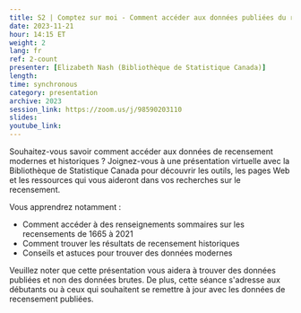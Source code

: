 ```yaml
---
title: S2 | Comptez sur moi - Comment accéder aux données publiées du recensement
date: 2023-11-21
hour: 14:15 ET
weight: 2
lang: fr
ref: 2-count
presenter: [Elizabeth Nash (Bibliothèque de Statistique Canada)]
length:
time: synchronous
category: presentation
archive: 2023
session_link: https://zoom.us/j/98590203110
slides:
youtube_link:
---
```

Souhaitez-vous savoir comment accéder aux données de recensement modernes et historiques ? Joignez-vous à une présentation virtuelle avec la Bibliothèque de Statistique Canada pour découvrir les outils, les pages Web et les ressources qui vous aideront dans vos recherches sur le recensement. <!--more-->

Vous apprendrez notamment :
 - Comment accéder à des renseignements sommaires sur les recensements de 1665 à 2021
 - Comment trouver les résultats de recensement historiques
 - Conseils et astuces pour trouver des données modernes

Veuillez noter que cette présentation vous aidera à trouver des données publiées et non des données brutes. De plus, cette séance s'adresse aux débutants ou à ceux qui souhaitent se remettre à jour avec les données de recensement publiées.
